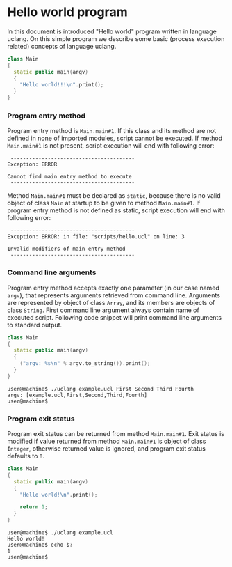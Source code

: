 
# Hello world program

In this document is introduced "Hello world" program written in language
uclang. On this simple program we describe some basic (process execution related)
concepts of language uclang.

```cpp
class Main
{
  static public main(argv)
  {
    "Hello world!!!\n".print();
  }
}
```

### Program entry method

Program entry method is `Main.main#1`. If this class and its method are not
defined in none of imported modules, script cannot be executed.
If method `Main.main#1` is not present, script execution will end with
following error:

```
 ---------------------------------------- 
Exception: ERROR

Cannot find main entry method to execute
 ---------------------------------------- 
```

Method `Main.main#1` must be declared as `static`, because there is no valid
object of class `Main` at startup to be given to method `Main.main#1`. If program entry
method is not defined as static, script execution will end with following error:

```
 ---------------------------------------- 
Exception: ERROR: in file: "scripts/hello.ucl" on line: 3

Invalid modifiers of main entry method
 ---------------------------------------- 
```

### Command line arguments

Program entry method accepts exactly one parameter (in our case named `argv`),
that represents arguments retrieved from command line.  Arguments are
represented by object of class `Array`, and its members are objects of class
`String`.  First command line argument always contain name of executed script.
Following code snippet will print command line arguments to standard output.

```cpp
class Main
{
  static public main(argv)
  {
    ("argv: %s\n" % argv.to_string()).print();
  }
}
```

```
user@machine$ ./uclang example.ucl First Second Third Fourth
argv: [example.ucl,First,Second,Third,Fourth]
user@machine$
```

### Program exit status

Program exit status can be returned from method `Main.main#1`. Exit status is
modified if value returned from method `Main.main#1` is object of class
`Integer`, otherwise returned value is ignored, and program exit status
defaults to `0`.

```cpp
class Main
{
  static public main(argv)
  {
    "Hello world!\n".print();

    return 1;
  }
}
```

```
user@machine$ ./uclang example.ucl 
Hello world!
user@machine$ echo $?
1
user@machine$ 
```

